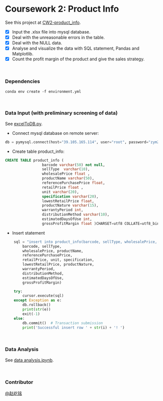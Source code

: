 # Coursework 2: Product Info

See this project at [CW2-product_info](https://github.com/I-mm/CW2-product_info). 

- [x] Input the .xlsx file into mysql database.
- [x] Deal with the unreasonable errors in the table. 
- [x] Deal with the NULL data.
- [x] Analyse and visualize the data with SQL statement, Pandas and Matplotlib. 
- [x] Count the profit margin of the product and give the sales strategy.

<br>

### Dependencies 

```
conda env create -f environment.yml
```

<br>

### Data Input (with preliminary screening of data)

See [excelToDB.py](https://github.com/I-mm/CW2-product_info/blob/master/excelToDB.py). 

- Connect mysql database on remote server:

```python
db = pymysql.connect(host="39.105.165.114", user="root", password="zym2112!", use_unicode=True, charset="utf8")
```
- Create table product_info:

```sql
CREATE TABLE product_info (
                 barcode varchar(50) not null,
                 sellType  varchar(10),
                 wholesalePrice float ,
                 productName varchar(50),
                 referencePurchasePrice float,
                 retailPrice float ,
                 unit varchar(20),
                 specification varchar(20),
                 lowestRetailPrice float,
                 productNature varchar(15),
                 warrantyPeriod int,
                 distributionMethod varchar(10),
                 estimatedDaysOfUse int,
                 grossProfitMargin float )CHARSET=utf8 COLLATE=utf8_bin;
```

- Insert statement

```python
    sql = "insert into product_info(barcode, sellType, wholesalePrice, productName, referencePurchasePrice,retailPrice,unit,specification,lowestRetailPrice,productNature,warrantyPeriod,distributionMethod, estimatedDaysOfUse,grossProfitMargin) values ({},{},{},{},{},{},{},{},{},{},{},{},{},{});".format(
        barcode, sellType,
        wholesalePrice, productName,
        referencePurchasePrice,
        retailPrice, unit, specification,
        lowestRetailPrice, productNature,
        warrantyPeriod,
        distributionMethod,
        estimatedDaysOfUse,
        grossProfitMargin)

    try:
        cursor.execute(sql)
    except Exception as e:
        db.rollback()
        print(str(e))
        exit(-1)
    else:
        db.commit()  # Transaction submission
        print('Successful insert row ' + str(i) + '! ')
```

<br>

### Data Analysis
See [data analysis.ipynb](https://github.com/I-mm/CW2-product_info/blob/master/data_analysis.ipynb). 

<br>

### Contributor

[@赵屹铭](https://github.com/I-mm)

